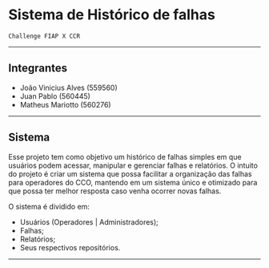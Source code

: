 # Sistema de Histórico de falhas

`` Challenge FIAP X CCR ``

---

## Integrantes 
- João Vinicius Alves (559560)
- Juan Pablo (560445)
- Matheus Mariotto (560276)

---

## Sistema

Esse projeto tem como objetivo um histórico de falhas simples em que usuários podem acessar, manipular e gerenciar falhas e relatórios.
O intuito do projeto é criar um sistema que possa facilitar a organização das falhas para  operadores do CCO, mantendo em um sistema único e otimizado para que possa ter melhor resposta caso venha ocorrer novas falhas.

O sistema é dividido em:
- Usuários (Operadores | Administradores);
- Falhas;
- Relatórios;
- Seus respectivos repositórios.

---




